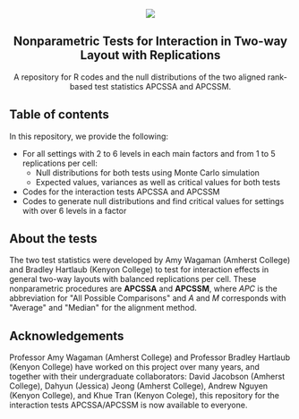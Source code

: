 <p align="center"><img src="https://github.com/tranbaokhue/NP_InteractionReps_Official/blob/86895e6b609452666c34ac4ee143e6c9455f7eea/Literature/Github%20Banner.png"></p>

<h2 align="center">Nonparametric Tests for Interaction in Two-way Layout with Replications<br>
 </h2>
<p align="center">A repository for R codes and the null distributions of the two aligned rank-based test statistics APCSSA and APCSSM. </p>

## Table of contents
In this repository, we provide the following:
- For all settings with 2 to 6 levels in each main factors and from 1 to 5 replications per cell:
    - Null distributions for both tests  using Monte Carlo simulation
    - Expected values, variances as well as critical values for both tests
- Codes for the interaction tests APCSSA and APCSSM
- Codes to generate null distributions and find critical values for settings with over 6 levels in a factor

## About the tests
The two test statistics were developed by Amy Wagaman (Amherst College) and Bradley Hartlaub (Kenyon College) to test for interaction effects in general two-way layouts with balanced replications per cell. These nonparametric procedures are **APCSSA** and **APCSSM**, where *APC* is the abbreviation for "All Possible Comparisons" and *A* and *M* corresponds with "Average" and "Median" for the alignment method. 

## Acknowledgements
Professor Amy Wagaman (Amherst College) and Professor Bradley Hartlaub (Kenyon College) have worked on this project over many years, and together with their undergraduate collaborators: David Jacobson (Amherst College), Dahyun (Jessica) Jeong (Amherst College), Andrew Nguyen (Kenyon College), and Khue Tran (Kenyon Colege), this repository for the interaction tests APCSSA/APCSSM is now available to everyone.
